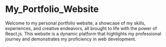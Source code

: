 # My_Portfolio_Website
Welcome to my personal portfolio website, a showcase of my skills, experiences, and creative endeavors, all brought to life with the power of React.js. This website is a dynamic platform that highlights my professional journey and demonstrates my proficiency in web development.
